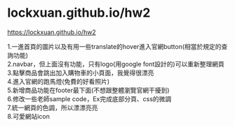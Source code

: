 # lockxuan.github.io/hw2

   https://lockxuan.github.io/hw2

1.一進首頁的圖片以及有用一些translate的hover進入官網button(相當於規定的查詢功能)   
2.navbar，但上面沒有功能，只有logo(用google font設計的)可以重新整理網頁   
3.點擊商品會跳出加入購物車的小頁面，我覺得很漂亮   
4.進入官網的跑馬燈(免費的好看照片)   
5.新增商品功能在footer最下面(不想跟整體瀏覽官網干擾到)   
6.修改一些老師sample code，Ex完成底部分頁、css的微調   
7.統一網頁的色調，所以漂漂亮亮  
8.可愛網站icon
